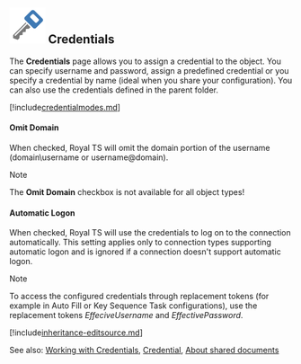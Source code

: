 ## ![](/r2022/images/RoyalTS/Application/SVG_PageCredential_32.svg#img_header) Credentials
The **Credentials** page allows you to assign a credential to the object. You can specify username and password, assign a predefined credential or you specify a credential by name (ideal when you share your configuration). You can also use the credentials defined in the parent folder.

[!include[credentialmodes.md](~/royalts/_shared/credentialmodes.md)]

#### Omit Domain
When checked, Royal TS will omit the  domain portion of the username (domain\username or username@domain).

> [!Note]
> The **Omit Domain** checkbox is not available for all object types!

#### Automatic Logon
When checked, Royal TS will use the credentials to log on to the connection automatically. This setting applies only to connection types supporting automatic logon and is ignored if a connection doesn't support automatic logon.

> [!Note]
> To access the configured credentials through replacement tokens (for example in Auto Fill or Key Sequence Task configurations), use the replacement tokens $EffeciveUsername$ and $EffectivePassword$.

[!include[inheritance-editsource.md](~/royalts/_shared/inheritance-editsource.md)]

See also: [Working with Credentials](xref:royalts_tutorials_credentials), [Credential](xref:royalts_reference_organization_credential), [About shared documents](https://www.royalapps.com/go/kb-all-teamsharing)

